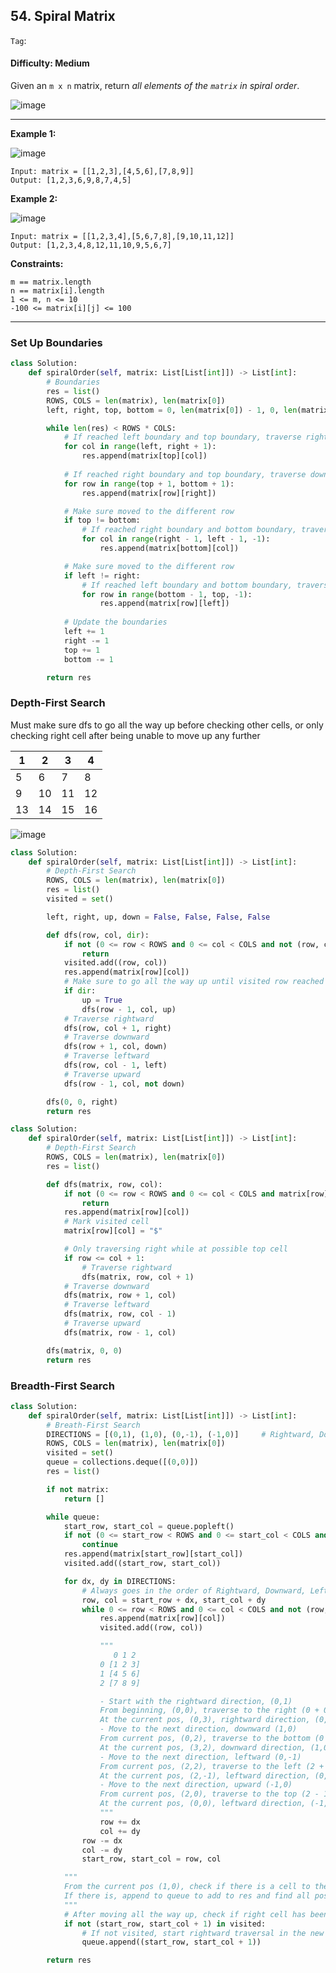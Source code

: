 ## 54. Spiral Matrix

```Tag```:

#### Difficulty: Medium

Given an ```m x n``` matrix, return _all elements of the ```matrix``` in spiral order_.

![image](https://user-images.githubusercontent.com/35042430/209489352-7ccb0e0c-7071-4883-99ca-b5c9bae6ce06.png)

---

__Example 1:__

![image](https://assets.leetcode.com/uploads/2020/11/13/spiral1.jpg)
```
Input: matrix = [[1,2,3],[4,5,6],[7,8,9]]
Output: [1,2,3,6,9,8,7,4,5]
```

__Example 2:__

![image](https://assets.leetcode.com/uploads/2020/11/13/spiral.jpg)
```
Input: matrix = [[1,2,3,4],[5,6,7,8],[9,10,11,12]]
Output: [1,2,3,4,8,12,11,10,9,5,6,7]
```

__Constraints:__

```
m == matrix.length
n == matrix[i].length
1 <= m, n <= 10
-100 <= matrix[i][j] <= 100
```

---

### Set Up Boundaries

```Python
class Solution:
    def spiralOrder(self, matrix: List[List[int]]) -> List[int]:
        # Boundaries
        res = list()
        ROWS, COLS = len(matrix), len(matrix[0])
        left, right, top, bottom = 0, len(matrix[0]) - 1, 0, len(matrix) - 1

        while len(res) < ROWS * COLS:
            # If reached left boundary and top boundary, traverse rightward
            for col in range(left, right + 1):
                res.append(matrix[top][col])
            
            # If reached right boundary and top boundary, traverse downward
            for row in range(top + 1, bottom + 1):
                res.append(matrix[row][right])

            # Make sure moved to the different row
            if top != bottom:
                # If reached right boundary and bottom boundary, traverse backward to leftward
                for col in range(right - 1, left - 1, -1):
                    res.append(matrix[bottom][col])

            # Make sure moved to the different row
            if left != right:
                # If reached left boundary and bottom boundary, traverse upward
                for row in range(bottom - 1, top, -1):
                    res.append(matrix[row][left])
            
            # Update the boundaries
            left += 1
            right -= 1
            top += 1
            bottom -= 1

        return res
```

### Depth-First Search

Must make sure dfs to go all the way up before checking other cells, or only checking right cell after being unable to move up any further

|1|2|3|4|
|--|--|--|--
|5|6|7|8|
|9|10|11|12|
|13|14|15|16

![image](https://user-images.githubusercontent.com/35042430/209625162-71312a0c-a0c9-421d-b5c0-e53152ba89c5.png)
        
```Python
class Solution:
    def spiralOrder(self, matrix: List[List[int]]) -> List[int]:
        # Depth-First Search
        ROWS, COLS = len(matrix), len(matrix[0])
        res = list()
        visited = set()

        left, right, up, down = False, False, False, False

        def dfs(row, col, dir):
            if not (0 <= row < ROWS and 0 <= col < COLS and not (row, col) in visited):
                return
            visited.add((row, col))
            res.append(matrix[row][col])
            # Make sure to go all the way up until visited row reached
            if dir:
                up = True
                dfs(row - 1, col, up)
            # Traverse rightward
            dfs(row, col + 1, right)
            # Traverse downward
            dfs(row + 1, col, down)
            # Traverse leftward
            dfs(row, col - 1, left)
            # Traverse upward
            dfs(row - 1, col, not down)

        dfs(0, 0, right)
        return res
```

```Python
class Solution:
    def spiralOrder(self, matrix: List[List[int]]) -> List[int]:
        # Depth-First Search
        ROWS, COLS = len(matrix), len(matrix[0])
        res = list()

        def dfs(matrix, row, col):
            if not (0 <= row < ROWS and 0 <= col < COLS and matrix[row][col] != "$"):
                return
            res.append(matrix[row][col])
            # Mark visited cell
            matrix[row][col] = "$"  

            # Only traversing right while at possible top cell
            if row <= col + 1:
                # Traverse rightward                
                dfs(matrix, row, col + 1)  
            # Traverse downward
            dfs(matrix, row + 1, col)
            # Traverse leftward
            dfs(matrix, row, col - 1)
            # Traverse upward
            dfs(matrix, row - 1, col)

        dfs(matrix, 0, 0)
        return res
```

### Breadth-First Search

```Python
class Solution:
    def spiralOrder(self, matrix: List[List[int]]) -> List[int]:
        # Breath-First Search
        DIRECTIONS = [(0,1), (1,0), (0,-1), (-1,0)]     # Rightward, Downward, Leftward, Upward
        ROWS, COLS = len(matrix), len(matrix[0])
        visited = set()
        queue = collections.deque([(0,0)])
        res = list()

        if not matrix:
            return []

        while queue:
            start_row, start_col = queue.popleft()
            if not (0 <= start_row < ROWS and 0 <= start_col < COLS and not (start_row, start_col) in visited):
                continue
            res.append(matrix[start_row][start_col])
            visited.add((start_row, start_col))

            for dx, dy in DIRECTIONS:
                # Always goes in the order of Rightward, Downward, Leftward, Upward
                row, col = start_row + dx, start_col + dy
                while 0 <= row < ROWS and 0 <= col < COLS and not (row, col) in visited:
                    res.append(matrix[row][col])
                    visited.add((row, col))

                    """
                       0 1 2
                    0 [1 2 3]
                    1 [4 5 6]
                    2 [7 8 9]

                    - Start with the rightward direction, (0,1)
                    From beginning, (0,0), traverse to the right (0 + 0, 0 + 1). After reaching the last column, exit while loop
                    At the current pos, (0,3), rightward direction, (0,1), update pos (0 - 0, 3 - 1), update start pos
                    - Move to the next direction, downward (1,0)
                    From current pos, (0,2), traverse to the bottom (0 + 1, 2 + 0). After reaching the last row, exit while loop
                    At the current pos, (3,2), downward direction, (1,0), update pos (3 - 1, 2 - 0), update start pos
                    - Move to the next direction, leftward (0,-1)
                    From current pos, (2,2), traverse to the left (2 + 0, 2 - 1). After reaching the first column, exit while loop
                    At the current pos, (2,-1), leftward direction, (0,-1), update pos (2 + 0, -1 - (-1)), update start pos
                    - Move to the next direction, upward (-1,0)
                    From current pos, (2,0), traverse to the top (2 - 1, 0 + 0). After reaching the possible top row and visited cell, exit while loop
                    At the current pos, (0,0), leftward direction, (-1,0), update pos (0 - (-1), 0 - 0), update start pos    
                    """
                    row += dx
                    col += dy
                row -= dx
                col -= dy
                start_row, start_col = row, col

            """
            From the current pos (1,0), check if there is a cell to the right at (1, 0 + 1)
            If there is, append to queue to add to res and find all possible directions from that cell
            """
            # After moving all the way up, check if right cell has been visited
            if not (start_row, start_col + 1) in visited:
                # If not visited, start rightward traversal in the new row
                queue.append((start_row, start_col + 1))

        return res
```
